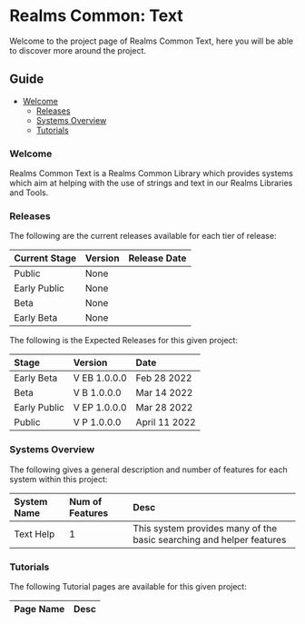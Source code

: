 [Page Current]:https://github.com/Ancient-Majik-Tech/AMT-Info-Center/blob/main/Projects/Common/RC%20Text.md

[Sec Welcome]:https://github.com/Ancient-Majik-Tech/AMT-Info-Center/blob/main/Projects/Common/RC%20Text.md#welcome
[Sec Releases]:https://github.com/Ancient-Majik-Tech/AMT-Info-Center/blob/main/Projects/Common/RC%20Text.md#releases
[Sec SysOverview]:https://github.com/Ancient-Majik-Tech/AMT-Info-Center/blob/main/Projects/Common/RC%20Text.md#systems-overview
[Sec Tutorials]:https://github.com/Ancient-Majik-Tech/AMT-Info-Center/blob/main/Projects/Common/RC%20Text.md#tutorials

# Realms Common: Text

Welcome to the project page of Realms Common Text, here you will be able to discover more around the project.

## Guide

- [Welcome][Sec Welcome]
	- [Releases][Sec Releases]
	- [Systems Overview][Sec SysOverview]
	- [Tutorials][Sec Tutorials]

### Welcome

Realms Common Text is a Realms Common Library which provides systems which aim at helping with the use of strings and text in our Realms Libraries and Tools.

### Releases

The following are the current releases available for each tier of release:

|Current Stage|Version|Release Date|
|:---|:---|:---|
|Public|None||
|Early Public|None||
|Beta|None||
|Early Beta|None||


The following is the Expected Releases for this given project:

|Stage|Version|Date|
|:---|:---|:---|
|Early Beta|V EB 1.0.0.0|Feb 28 2022|
|Beta|V B 1.0.0.0|Mar 14 2022|
|Early Public|V EP 1.0.0.0|Mar 28 2022|
|Public|V P 1.0.0.0|April 11 2022|

### Systems Overview

The following gives a general description and number of features for each system within this project:

|System Name|Num of Features|Desc|
|:---|:---|:---|
|Text Help|1|This system provides many of the basic searching and helper features|

### Tutorials

The following Tutorial pages are available for this given project:

|Page Name|Desc|
|:---|:---|
